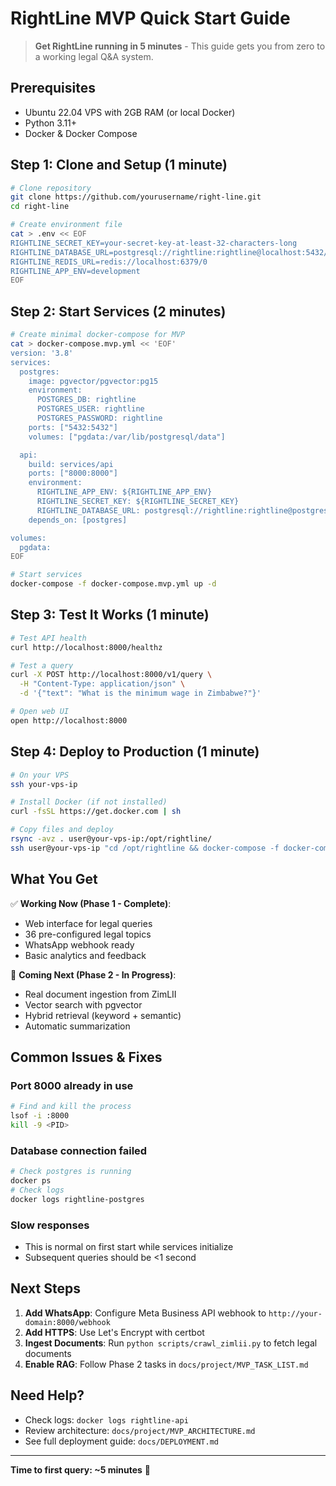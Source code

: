 # RightLine MVP Quick Start Guide

> **Get RightLine running in 5 minutes** - This guide gets you from zero to a working legal Q&A system.

## Prerequisites
- Ubuntu 22.04 VPS with 2GB RAM (or local Docker)
- Python 3.11+
- Docker & Docker Compose

## Step 1: Clone and Setup (1 minute)
```bash
# Clone repository
git clone https://github.com/yourusername/right-line.git
cd right-line

# Create environment file
cat > .env << EOF
RIGHTLINE_SECRET_KEY=your-secret-key-at-least-32-characters-long
RIGHTLINE_DATABASE_URL=postgresql://rightline:rightline@localhost:5432/rightline
RIGHTLINE_REDIS_URL=redis://localhost:6379/0
RIGHTLINE_APP_ENV=development
EOF
```

## Step 2: Start Services (2 minutes)
```bash
# Create minimal docker-compose for MVP
cat > docker-compose.mvp.yml << 'EOF'
version: '3.8'
services:
  postgres:
    image: pgvector/pgvector:pg15
    environment:
      POSTGRES_DB: rightline
      POSTGRES_USER: rightline
      POSTGRES_PASSWORD: rightline
    ports: ["5432:5432"]
    volumes: ["pgdata:/var/lib/postgresql/data"]

  api:
    build: services/api
    ports: ["8000:8000"]
    environment:
      RIGHTLINE_APP_ENV: ${RIGHTLINE_APP_ENV}
      RIGHTLINE_SECRET_KEY: ${RIGHTLINE_SECRET_KEY}
      RIGHTLINE_DATABASE_URL: postgresql://rightline:rightline@postgres:5432/rightline
    depends_on: [postgres]

volumes:
  pgdata:
EOF

# Start services
docker-compose -f docker-compose.mvp.yml up -d
```

## Step 3: Test It Works (1 minute)
```bash
# Test API health
curl http://localhost:8000/healthz

# Test a query
curl -X POST http://localhost:8000/v1/query \
  -H "Content-Type: application/json" \
  -d '{"text": "What is the minimum wage in Zimbabwe?"}'

# Open web UI
open http://localhost:8000
```

## Step 4: Deploy to Production (1 minute)
```bash
# On your VPS
ssh your-vps-ip

# Install Docker (if not installed)
curl -fsSL https://get.docker.com | sh

# Copy files and deploy
rsync -avz . user@your-vps-ip:/opt/rightline/
ssh user@your-vps-ip "cd /opt/rightline && docker-compose -f docker-compose.mvp.yml up -d"
```

## What You Get
✅ **Working Now (Phase 1 - Complete)**:
- Web interface for legal queries
- 36 pre-configured legal topics
- WhatsApp webhook ready
- Basic analytics and feedback

🔴 **Coming Next (Phase 2 - In Progress)**:
- Real document ingestion from ZimLII
- Vector search with pgvector
- Hybrid retrieval (keyword + semantic)
- Automatic summarization

## Common Issues & Fixes

### Port 8000 already in use
```bash
# Find and kill the process
lsof -i :8000
kill -9 <PID>
```

### Database connection failed
```bash
# Check postgres is running
docker ps
# Check logs
docker logs rightline-postgres
```

### Slow responses
- This is normal on first start while services initialize
- Subsequent queries should be <1 second

## Next Steps
1. **Add WhatsApp**: Configure Meta Business API webhook to `http://your-domain:8000/webhook`
2. **Add HTTPS**: Use Let's Encrypt with certbot
3. **Ingest Documents**: Run `python scripts/crawl_zimlii.py` to fetch legal documents
4. **Enable RAG**: Follow Phase 2 tasks in `docs/project/MVP_TASK_LIST.md`

## Need Help?
- Check logs: `docker logs rightline-api`
- Review architecture: `docs/project/MVP_ARCHITECTURE.md`
- See full deployment guide: `docs/DEPLOYMENT.md`

---
**Time to first query: ~5 minutes** 🚀
